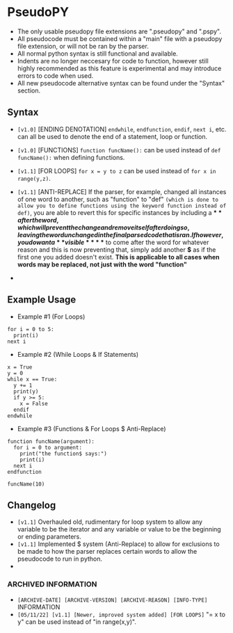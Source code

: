 # PseudoPY
- The only usable pseudopy file extensions are ".pseudopy" and ".pspy".
- All pseudocode must be contained within a "main" file with a pseudopy file extension, or will not be ran by the parser.
- All normal python syntax is still functional and available.
- Indents are no longer neccesary for code to function, however still highly recommended as this feature is experimental and may introduce errors to code when used.
- All new pseudocode alternative syntax can be found under the "Syntax" section.

## Syntax
- `[v1.0]` [ENDING DENOTATION] `endwhile`, `endfunction`, `endif`, `next i`, etc. can all be used to denote the end of a statement, loop or function.

- `[v1.0]` [FUNCTIONS] `function funcName():` can be used instead of `def funcName():` when defining functions.

- `[v1.1]` [FOR LOOPS] `for x = y to z` can be used instead of `for x in range(y,z)`.

- `[v1.1]` [ANTI-REPLACE] If the parser, for example, changed all instances of one word to another, such as "function" to "def" `(which is done to allow you to define functions using the keyword function instead of def)`, you are able to revert this for specific instances by including a **$** after the word, which will prevent the change and remove itself after doing so, leaving the word unchanged in the final parsed code that is ran. If however, you do want a **visible** **$** to come after the word for whatever reason and this is now preventing that, simply add another **$** as if the first one you added doesn't exist. **This is applicable to all cases when words may be replaced, not just with the word "function"**
- 
## Example Usage

- Example #1 (For Loops)
```
for i = 0 to 5:
  print(i)
next i
```

- Example #2 (While Loops & If Statements)
```
x = True
y = 0
while x == True:
  y += 1
  print(y)
  if y >= 5:
    x = False
  endif
endwhile
```

- Example #3 (Functions & For Loops $ Anti-Replace)
```
function funcName(argument):
  for i = 0 to argument:
    print("the function$ says:")
    print(i)
  next i
endfunction

funcName(10)
```

## Changelog
- `[v1.1]` Overhauled old, rudimentary for loop system to allow any variable to be the iterator and any variable or value to be the beginning or ending parameters.
- `[v1.1]` Implemented $ system (Anti-Replace) to allow for exclusions to be made to how the parser replaces certain words to allow the pseudocode to run in python.
- 
### ARCHIVED INFORMATION
- `[ARCHIVE-DATE] [ARCHIVE-VERSION] [ARCHIVE-REASON] [INFO-TYPE]` INFORMATION 
- `[05/11/22] [v1.1] [Newer, improved system added] [FOR LOOPS]` "= x to y" can be used instead of "in range(x,y)".
